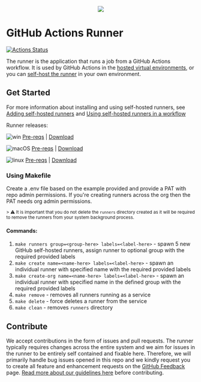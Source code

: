 <p align="center">
  <img src="docs/res/github-graph.png">
</p>

# GitHub Actions Runner

[![Actions Status](https://github.com/actions/runner/workflows/Runner%20CI/badge.svg)](https://github.com/actions/runner/actions)

The runner is the application that runs a job from a GitHub Actions workflow. It is used by GitHub Actions in the [hosted virtual environments](https://github.com/actions/virtual-environments), or you can [self-host the runner](https://help.github.com/en/actions/automating-your-workflow-with-github-actions/about-self-hosted-runners) in your own environment.

## Get Started

For more information about installing and using self-hosted runners, see [Adding self-hosted runners](https://help.github.com/en/actions/automating-your-workflow-with-github-actions/adding-self-hosted-runners) and [Using self-hosted runners in a workflow](https://help.github.com/en/actions/automating-your-workflow-with-github-actions/using-self-hosted-runners-in-a-workflow)

Runner releases:

![win](docs/res/win_sm.png) [Pre-reqs](docs/start/envwin.md) | [Download](https://github.com/actions/runner/releases)  

![macOS](docs/res/apple_sm.png)  [Pre-reqs](docs/start/envosx.md) | [Download](https://github.com/actions/runner/releases)  

![linux](docs/res/linux_sm.png)  [Pre-reqs](docs/start/envlinux.md) | [Download](https://github.com/actions/runner/releases)

### Using Makefile
Create a .env file based on the example provided and provide a PAT with repo admin permissions. If you're creating runners across the org then the PAT needs org admin permissions.

 <sub>> :warning: It is important that you do not delete the `runners` directory created as it will be required to remove the runners from your system background process.</sub>

#### Commands:
1. `make runners group=<group-here> labels=<label-here>` - spawn 5 new GitHub self-hosted runners, assign runner to optional group with the required provided labels
2. `make create name=<name-here> labels=<label-here>` - spawn an individual runner with specified name with the required provided labels
2. `make create-org name=<name-here> labels=<label-here>` - spawn an individual runner with specified name in the defined group with the required provided labels
3. `make remove` - removes all runners running as a service
4. `make delete` - force deletes a runner from the service
5. `make clean` - removes `runners` directory

## Contribute

We accept contributions in the form of issues and pull requests. The runner typically requires changes across the entire system and we aim for issues in the runner to be entirely self contained and fixable here. Therefore, we will primarily handle bug issues opened in this repo and we kindly request you to create all feature and enhancement requests on the [GitHub Feedback](https://github.com/community/community/discussions/categories/actions-and-packages) page. [Read more about our guidelines here](docs/contribute.md) before contributing.
